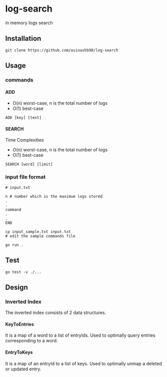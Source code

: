 # log-search
in memory logs search

## Installation
```shell
git clone https://github.com/avinashb98/log-search
```

## Usage

### commands
#### ADD
* O(n) worst-case, n is the total number of logs 
* O(1) best-case 
```shell
ADD [key] [text] 
```
#### SEARCH
Time Complexities
* O(n) worst-case, n is the total number of logs 
* O(1) best-case

```shell
SEARCH [word] [limit]
```
### input file format
```shell
# input.txt

n # number which is the maximum logs stored
.
.
command
.
.
END
```

```shell
cp input_sample.txt input.txt
# edit the sample commands file

go run .
```

## Test
```shell
go test -v ./...
```

## Design
### Inverted Index
The inverted index consists of 2 data structures.
#### KeyToEntries
It is a map of a word to a list of entryIds.
Used to optimally query entries corresponding to a word.
#### EntryToKeys
It is a map of an entryId to a list of keys.
Used to optimally unmap a deleted or updated entry.
